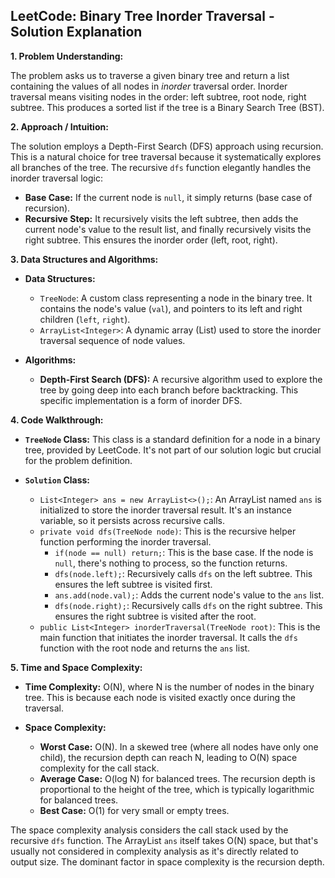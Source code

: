 ## LeetCode: Binary Tree Inorder Traversal - Solution Explanation

**1. Problem Understanding:**

The problem asks us to traverse a given binary tree and return a list containing the values of all nodes in *inorder* traversal order. Inorder traversal means visiting nodes in the order: left subtree, root node, right subtree.  This produces a sorted list if the tree is a Binary Search Tree (BST).


**2. Approach / Intuition:**

The solution employs a Depth-First Search (DFS) approach using recursion.  This is a natural choice for tree traversal because it systematically explores all branches of the tree.  The recursive `dfs` function elegantly handles the inorder traversal logic:

* **Base Case:** If the current node is `null`, it simply returns (base case of recursion).
* **Recursive Step:** It recursively visits the left subtree, then adds the current node's value to the result list, and finally recursively visits the right subtree.  This ensures the inorder order (left, root, right).


**3. Data Structures and Algorithms:**

* **Data Structures:**
    * `TreeNode`: A custom class representing a node in the binary tree.  It contains the node's value (`val`), and pointers to its left and right children (`left`, `right`).
    * `ArrayList<Integer>`:  A dynamic array (List) used to store the inorder traversal sequence of node values.

* **Algorithms:**
    * **Depth-First Search (DFS):** A recursive algorithm used to explore the tree by going deep into each branch before backtracking.  This specific implementation is a form of inorder DFS.



**4. Code Walkthrough:**

* **`TreeNode` Class:** This class is a standard definition for a node in a binary tree, provided by LeetCode.  It's not part of our solution logic but crucial for the problem definition.

* **`Solution` Class:**
    * `List<Integer> ans = new ArrayList<>();`:  An ArrayList named `ans` is initialized to store the inorder traversal result. It's an instance variable, so it persists across recursive calls.
    * `private void dfs(TreeNode node)`: This is the recursive helper function performing the inorder traversal.
        * `if(node == null) return;`: This is the base case. If the node is `null`, there's nothing to process, so the function returns.
        * `dfs(node.left);`: Recursively calls `dfs` on the left subtree. This ensures the left subtree is visited first.
        * `ans.add(node.val);`: Adds the current node's value to the `ans` list.
        * `dfs(node.right);`: Recursively calls `dfs` on the right subtree. This ensures the right subtree is visited after the root.
    * `public List<Integer> inorderTraversal(TreeNode root)`: This is the main function that initiates the inorder traversal. It calls the `dfs` function with the root node and returns the `ans` list.


**5. Time and Space Complexity:**

* **Time Complexity:** O(N), where N is the number of nodes in the binary tree.  This is because each node is visited exactly once during the traversal.

* **Space Complexity:**
    * **Worst Case:** O(N). In a skewed tree (where all nodes have only one child), the recursion depth can reach N, leading to O(N) space complexity for the call stack.
    * **Average Case:** O(log N) for balanced trees. The recursion depth is proportional to the height of the tree, which is typically logarithmic for balanced trees.
    * **Best Case:** O(1) for very small or empty trees.

The space complexity analysis considers the call stack used by the recursive `dfs` function. The ArrayList `ans` itself takes O(N) space, but that's usually not considered in complexity analysis as it's directly related to output size. The dominant factor in space complexity is the recursion depth.
